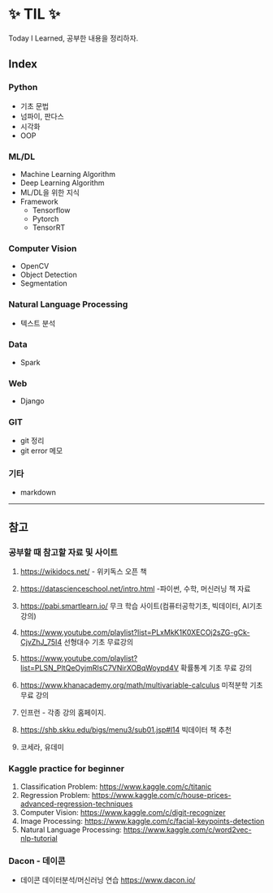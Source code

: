 # :sparkles: TIL :sparkles:

Today I Learned, 공부한 내용을 정리하자.



## Index

### Python

- 기초 문법
- 넘파이, 판다스
- 시각화
- OOP

### ML/DL
- Machine Learning Algorithm
- Deep Learning Algorithm
- ML/DL을 위한 지식
- Framework
  - Tensorflow
  - Pytorch
  - TensorRT

### Computer Vision

- OpenCV
- Object Detection
- Segmentation

### Natural Language Processing

- 텍스트 분석

### Data

- Spark

### Web

- Django

### GIT

- git 정리
- git error 메모

### 기타

- markdown









---

## 참고

### 공부할 때 참고할 자료 및 사이트

1. https://wikidocs.net/    - 위키독스 오픈 책

2. https://datascienceschool.net/intro.html  -파이썬, 수학, 머신러닝 책 자료

3. https://pabi.smartlearn.io/ 무크 학습 사이트(컴퓨터공학기초, 빅데이터, AI기초 강의)

4. https://www.youtube.com/playlist?list=PLxMkK1K0XECOj2sZG-gCk-CjvZhJ_75I4 선형대수 기초 무료강의

5. https://www.youtube.com/playlist?list=PLSN_PltQeOyjmRIsC7VNirXOBqWoypd4V 확률통계 기초 무료 강의

6. https://www.khanacademy.org/math/multivariable-calculus 미적분학 기초 무료 강의

7. 인프런 - 각종 강의 홈페이지. 

8. https://shb.skku.edu/bigs/menu3/sub01.jsp#l14 빅데이터 책 추천

8. 코세라, 유데미

   

### Kaggle practice for beginner

1. Classification Problem: https://www.kaggle.com/c/titanic
2. Regression Problem: https://www.kaggle.com/c/house-prices-advanced-regression-techniques
3. Computer Vision: https://www.kaggle.com/c/digit-recognizer
4. Image Processing: https://www.kaggle.com/c/facial-keypoints-detection
5. Natural Language Processing: https://www.kaggle.com/c/word2vec-nlp-tutorial



### Dacon - 데이콘

- 데이콘 데이터분석/머신러닝 연습 https://www.dacon.io/
